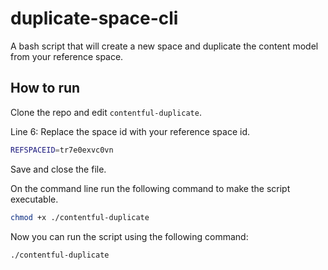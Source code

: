 # duplicate-space-cli
A bash script that will create a new space and duplicate the content model from your reference space.

## How to run
Clone the repo and edit `contentful-duplicate`.

Line 6: Replace the space id with your reference space id.

```bash
REFSPACEID=tr7e0exvc0vn
```

Save and close the file.

On the command line run the following command to make the script executable.

```bash
chmod +x ./contentful-duplicate
```

Now you can run the script using the following command:

```bash
./contentful-duplicate
```
